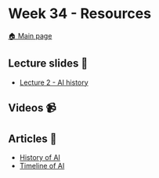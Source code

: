 # Week 34 - Resources 

[:house: Main page](https://github.com/kokchun/AI-intro-AI22)

## Lecture slides :book:
- [Lecture 2 - AI history](https://github.com/kokchun/AI-intro-AI22/blob/main/Lectures/Lec2-AI_history.pdf)

## Videos :video_camera:

## Articles :newspaper:

- [History of AI][wiki_history]
- [Timeline of AI][timeline_ai]

[wiki_history]: https://en.wikipedia.org/wiki/History_of_artificial_intelligence
[timeline_ai]: https://en.wikipedia.org/wiki/Timeline_of_artificial_intelligence